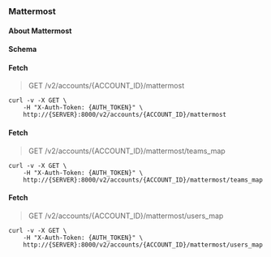 ### Mattermost

#### About Mattermost

#### Schema



#### Fetch

> GET /v2/accounts/{ACCOUNT_ID}/mattermost

```shell
curl -v -X GET \
    -H "X-Auth-Token: {AUTH_TOKEN}" \
    http://{SERVER}:8000/v2/accounts/{ACCOUNT_ID}/mattermost
```

#### Fetch

> GET /v2/accounts/{ACCOUNT_ID}/mattermost/teams_map

```shell
curl -v -X GET \
    -H "X-Auth-Token: {AUTH_TOKEN}" \
    http://{SERVER}:8000/v2/accounts/{ACCOUNT_ID}/mattermost/teams_map
```

#### Fetch

> GET /v2/accounts/{ACCOUNT_ID}/mattermost/users_map

```shell
curl -v -X GET \
    -H "X-Auth-Token: {AUTH_TOKEN}" \
    http://{SERVER}:8000/v2/accounts/{ACCOUNT_ID}/mattermost/users_map
```

